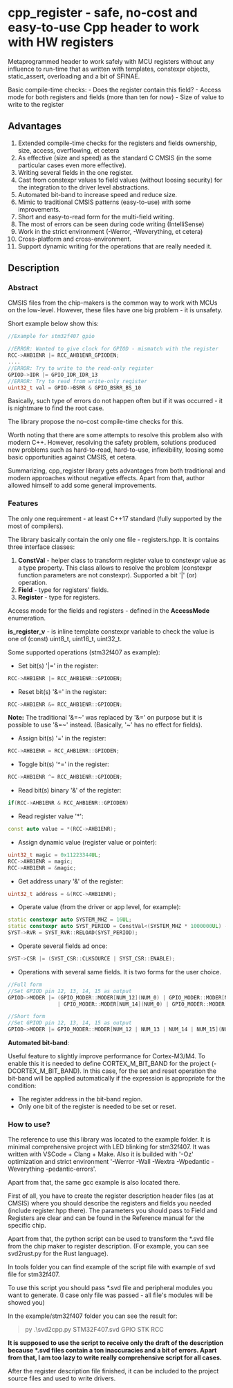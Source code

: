 # cpp_register - safe, no-cost and easy-to-use Cpp header to work with HW registers

Metaprogrammed header to work safely with MCU registers without any influence to run-time that as written with templates, constexpr objects, static_assert, overloading and a bit of SFINAE.

Basic compile-time checks:
    - Does the register contain this field?
    - Access mode for both registers and fields (more than ten for now)
    - Size of value to write to the register

## **Advantages**

1. Extended compile-time checks for the registers and fields ownership, size, access, overflowing, et cetera
2. As effective (size and speed) as the standard C CMSIS (in the some particular cases even more effective).
3. Writing several fields in the one register.
4. Cast from constexpr values to field values (without loosing security) for the integration to the driver level abstractions.
5. Automated bit-band to increase speed and reduce size.
6. Mimic to traditional CMSIS patterns (easy-to-use) with some improvements.
7. Short and easy-to-read form for the multi-field writing.
8. The most of errors can be seen during code writing (IntelliSense)
9. Work in the strict environment (-Werror, -Weverything, et cetera)
10. Cross-platform and cross-environment.
11. Support dynamic writing for the operations that are really needed it.

## **Description**

### **Abstract**

CMSIS files from the chip-makers is the common way to work with MCUs on the low-level.
However, these files have one big problem - it is unsafety.

Short example below show this:

```cpp
//Example for stm32f407 gpio

//ERROR: Wanted to give clock for GPIOD - mismatch with the register
RCC->AHB1ENR |= RCC_AHB1ENR_GPIODEN;
....
//ERROR: Try to write to the read-only register
GPIOD->IDR |= GPIO_IDR_IDR_13
//ERROR: Try to read from write-only register
uint32_t val = GPIO->BSRR & GPIO_BSRR_BS_10
```

Basically, such type of errors do not happen often but if it was occurred - it is nightmare to find the root case.

The library propose the no-cost compile-time checks for this.

Worth noting that there are some attempts to resolve this problem
also with modern C++. However, resolving the safety problem,
solutions produced new problems such as hard-to-read, hard-to-use,
inflexibility, loosing some basic opportunities against CMSIS, et cetera.

Summarizing, cpp_register library gets advantages from both traditional and modern approaches without negative effects. Apart from that, author allowed himself to add some general improvements.

### **Features**

The only one requirement - at least C++17 standard (fully supported by the most of compilers).

The library basically contain the only one file - registers.hpp. It is contains three interface classes:

1. **ConstVal** - helper class to transform register value to constexpr value as a type property. This class allows to resolve the problem (constexpr function parameters are not constexpr).
Supported a bit '|' (or) operation.
2. **Field** - type for registers' fields.
3. **Register** - type for registers.

Access mode for the fields and registers - defined in the **AccessMode** enumeration.

**is_register_v** - is inline template constexpr variable to check the value is one of (const) uint8_t, uint16_t, uint32_t.

Some supported operations (stm32f407 as example):

- Set bit(s) '|=' in the register:

```cpp
RCC->AHB1ENR |= RCC_AHB1ENR::GPIODEN;
```

- Reset bit(s) '&=' in the register:

```cpp
RCC->AHB1ENR &= RCC_AHB1ENR::GPIODEN;
```

**Note:** The traditional '&=\~' was replaced by '&=' on purpose but it is possible to use '&=~' instead. (Basically, '\~' has no effect for fields).

- Assign bit(s) '=' in the register:

```cpp
RCC->AHB1ENR = RCC_AHB1ENR::GPIODEN;
```

- Toggle bit(s) '^=' in the register:

```cpp
RCC->AHB1ENR ^= RCC_AHB1ENR::GPIODEN;
```

- Read bit(s) binary '&' of the register:

```cpp
if(RCC->AHB1ENR & RCC_AHB1ENR::GPIODEN)
```

- Read register value '*':

```cpp
const auto value = *(RCC->AHB1ENR);
```

- Assign dynamic value (register value or pointer):

```cpp
uint32_t magic = 0x11223344UL;
RCC->AHB1ENR = magic;
RCC->AHB1ENR = &magic;
```

- Get address unary '&' of the register:

```cpp
uint32_t address = &(RCC->AHB1ENR);
```

- Operate value (from the driver or app level, for example):

```cpp
static constexpr auto SYSTEM_MHZ = 16UL;
static constexpr auto SYST_PERIOD = ConstVal<(SYSTEM_MHZ * 1000000UL) - 1>{};
SYST->RVR = SYST_RVR::RELOAD(SYST_PERIOD);
```

- Operate several fields ad once:

```cpp
SYST->CSR |= (SYST_CSR::CLKSOURCE | SYST_CSR::ENABLE);
```

- Operations with several same fields. It is two forms for the user choice.

```cpp
//Full form
//Set GPIOD pin 12, 13, 14, 15 as output
GPIOD->MODER |= (GPIO_MODER::MODER[NUM_12](NUM_0) | GPIO_MODER::MODER[NUM_13](NUM_0) 
                | GPIO_MODER::MODER[NUM_14](NUM_0) | GPIO_MODER::MODER[NUM_15](NUM_0));
```

```cpp
//Short form
//Set GPIOD pin 12, 13, 14, 15 as output
GPIOD->MODER |= GPIO_MODER::MODER[NUM_12 | NUM_13 | NUM_14 | NUM_15](NUM_0);
```

**Automated bit-band**:

Useful feature to slightly improve performance for Cortex-M3/M4.
To enable this it is needed to define CORTEX_M_BIT_BAND for the project (-DCORTEX_M_BIT_BAND). In this case, for the set and reset operation the bit-band will be applied automatically if the expression is appropriate for the condition:

- The register address in the bit-band region.
- Only one bit of the register is needed to be set or reset.

### **How to use?**

The reference to use this library was located to the example folder.
It is minimal comprehensive project with LED blinking for stm32f407.
It was written with VSCode + Clang + Make. Also it is builded with
'-Oz' optimization and strict environment '-Werror -Wall -Wextra -Wpedantic -Weverything -pedantic-errors'.

Apart from that, the same gcc example is also located there.

First of all, you have to create the register description header files (as at CMSIS) where you should describe the registers and fields you needed (include register.hpp there). The parameters you should pass to Field and Registers are clear and can be found in the Reference manual for the specific chip.

Apart from that, the python script can be used to transform the *.svd file from the chip maker to register description.
(For example, you can see svd2rust.py for the Rust language).

In tools folder you can find example of the script file with example
of svd file for stm32f407.

To use this script you should pass *.svd file and peripheral modules
you want to generate. (I case only file was passed - all file's modules will be showed you)

In the example/stm32f407 folder you can see the result for:
>py .\svd2cpp.py STM32F407.svd GPIO STK RCC

**It is supposed to use the script to receive only the draft of
the description because \*.svd files contain a ton inaccuracies
and a bit of errors. Apart from that, I am too lazy to write
really comprehensive script for all cases.**

After the register description file finished, it can be included to the project source files and used to write drivers.
